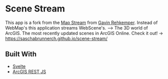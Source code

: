 # Scene Stream

This app is a fork from the [Map Stream](https://github.com/gavinr/map-stream) from <a href="https://gavinr.com">Gavin Rehkemper</a>.
Instead of WebMap's this application streams WebScene's. --> The 3D world of ArcGIS.
The most recently updated scenes in ArcGIS Online. Check it out! -> https://saschabrunnerch.github.io/scene-stream/

## Built With

- [Svelte](https://svelte.dev)
- [ArcGIS REST JS](https://esri.github.io/arcgis-rest-js/)
